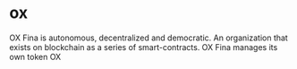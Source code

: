 # ox
OX Fina is autonomous, decentralized and democratic. An organization that exists on blockchain as a series of smart-contracts. OX Fina manages its own token OX
